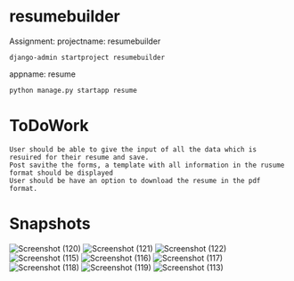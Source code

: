 # resumebuilder
Assignment:
 projectname: resumebuilder
 
    django-admin startproject resumebuilder
    
 appname: resume
 
    python manage.py startapp resume
    
# ToDoWork

    User should be able to give the input of all the data which is resuired for their resume and save.
    Post savithe the forms, a template with all information in the rusume format should be displayed
    User should be have an option to download the resume in the pdf format.

# Snapshots

![Screenshot (120)](https://user-images.githubusercontent.com/28498255/69423579-759b2980-0d4c-11ea-9de7-a3a7ebe05364.png)
![Screenshot (121)](https://user-images.githubusercontent.com/28498255/69423584-77fd8380-0d4c-11ea-9e2d-bef221d7a5ed.png)
![Screenshot (122)](https://user-images.githubusercontent.com/28498255/69423587-792eb080-0d4c-11ea-8087-aa8dc6ded42b.png)
![Screenshot (115)](https://user-images.githubusercontent.com/28498255/69334846-9fd3e500-0c81-11ea-8009-4ddbbea8ec5d.png)
![Screenshot (116)](https://user-images.githubusercontent.com/28498255/69334862-a3676c00-0c81-11ea-9d78-844748f317ef.png)
![Screenshot (117)](https://user-images.githubusercontent.com/28498255/69334878-a5c9c600-0c81-11ea-898a-ea4cf15370ba.png)
![Screenshot (118)](https://user-images.githubusercontent.com/28498255/69334885-a8c4b680-0c81-11ea-99d4-a391efd13fbe.png)
![Screenshot (119)](https://user-images.githubusercontent.com/28498255/69334888-a9f5e380-0c81-11ea-970b-89059b7efeb0.png)
![Screenshot (113)](https://user-images.githubusercontent.com/28498255/69334896-ae220100-0c81-11ea-9672-20f684ed935b.png)








 
